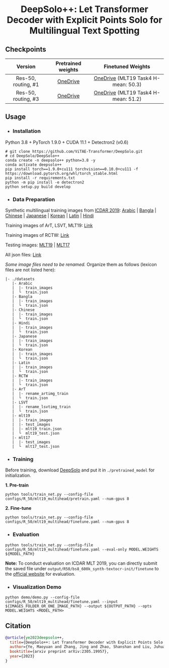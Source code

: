 <h1 align="center">DeepSolo++: Let Transformer Decoder with Explicit Points Solo for Multilingual Text Spotting</h1> 



## Checkpoints

|Version|Pretrained weights|Finetuned Weights|
|:------:|:------:|:------:|
|Res-50, routing, #1| [OneDrive](https://1drv.ms/u/s!AimBgYV7JjTlgcwYxWkWMGz6y4XFYQ?e=5HdB0S) | [OneDrive](https://1drv.ms/u/s!AimBgYV7JjTlgcwZNWXa6BwI-R6SAQ?e=kEOoBQ) (MLT19 Task4 H-mean: 50.3) |
|Res-50, routing, #3| [OneDrive](https://1drv.ms/u/s!AimBgYV7JjTlgcwbfVjpFnjmdIVtmQ?e=3nozWk) | [OneDrive](https://1drv.ms/u/s!AimBgYV7JjTlgcwaS_q-E7wP6tJIoQ?e=eY291i) (MLT19 Task4 H-mean: 51.2) |

## Usage

- ### Installation

Python 3.8 + PyTorch 1.9.0 + CUDA 11.1 + Detectron2 (v0.6)
```
# git clone https://github.com/ViTAE-Transformer/DeepSolo.git
# cd DeepSolo/DeepSolo++
conda create -n deepsolo++ python=3.8 -y
conda activate deepsolo++
pip install torch==1.9.0+cu111 torchvision==0.10.0+cu111 -f https://download.pytorch.org/whl/torch_stable.html
pip install -r requirements.txt
python -m pip install -e detectron2
python setup.py build develop
```

- ### Data Preparation

Synthetic multilingual training images from [ICDAR 2019](https://rrc.cvc.uab.es/?ch=15&com=downloads): [Arabic](https://rrc.cvc.uab.es/?com=downloads&action=download&ch=15&f=aHR0cDovL3B0YWsuZmVsay5jdnV0LmN6L3B1YmxpY19kYXRhc2V0cy9TeW50VGV4dC9BcmFiaWMuemlw) | [Bangla](https://rrc.cvc.uab.es/?com=downloads&action=download&ch=15&f=aHR0cDovL3B0YWsuZmVsay5jdnV0LmN6L3B1YmxpY19kYXRhc2V0cy9TeW50VGV4dC9CYW5nbGEuemlw) | [Chinese](https://rrc.cvc.uab.es/?com=downloads&action=download&ch=15&f=aHR0cDovL3B0YWsuZmVsay5jdnV0LmN6L3B1YmxpY19kYXRhc2V0cy9TeW50VGV4dC9DaGluZXNlLnppcA==) | [Japanese](https://rrc.cvc.uab.es/?com=downloads&action=download&ch=15&f=aHR0cDovL3B0YWsuZmVsay5jdnV0LmN6L3B1YmxpY19kYXRhc2V0cy9TeW50VGV4dC9KYXBhbmVzZS56aXA=) | [Korean](https://rrc.cvc.uab.es/?com=downloads&action=download&ch=15&f=aHR0cDovL3B0YWsuZmVsay5jdnV0LmN6L3B1YmxpY19kYXRhc2V0cy9TeW50VGV4dC9Lb3JlYW4uemlw) | [Latin](https://rrc.cvc.uab.es/?com=downloads&action=download&ch=15&f=aHR0cDovL3B0YWsuZmVsay5jdnV0LmN6L3B1YmxpY19kYXRhc2V0cy9TeW50VGV4dC9MYXRpbi56aXA=) | [Hindi](https://rrc.cvc.uab.es/?com=downloads&action=download&ch=15&f=aHR0cDovL3B0YWsuZmVsay5jdnV0LmN6L3B1YmxpY19kYXRhc2V0cy9TeW50VGV4dC9IaW5kaS56aXA=) 

Training images of ArT, LSVT, MLT19: [Link](https://github.com/aim-uofa/AdelaiDet/tree/master/datasets)

Training images of RCTW: [Link](https://rctw.vlrlab.net/dataset)

Testing images: [MLT19](https://rrc.cvc.uab.es/?ch=15&com=downloads) | [MLT17](https://rrc.cvc.uab.es/?ch=8&com=downloads)

All json files: [Link](https://1drv.ms/u/s!AimBgYV7JjTlgcwd0WYCX-AEg7N8Sw?e=gJcHxe)

*Some image files need to be renamed.* Organize them as follows (lexicon files are not listed here):

```
|- ./datasets
   |- Arabic
   |  |- train_images
   |  └  train.json
   |- Bangla
   |  |- train_images
   |  └  train.json
   |- Chinese
   |  |- train_images
   |  └  train.json
   |- Hindi
   |  |- train_images
   |  └  train.json
   |- Japanese
   |  |- train_images
   |  └  train.json
   |- Korean
   |  |- train_images
   |  └  train.json
   |- Latin
   |  |- train_images
   |  └  train.json
   |- RCTW
   |  |- train_images
   |  └  train.json
   |- ArT
   |  |- rename_artimg_train
   |  └  train.json
   |- LSVT
   |  |- rename_lsvtimg_train
   |  └  train.json
   |- mlt19
   |  |- train_images
   |  |- test_images
   |  |- mlt19_train.json
   |  └  mlt19_test.json
   |- mlt17
   |  |- test_images
   |  └  mlt17_test.json

```


- ### Training

Before training, download [DeepSolo](https://1drv.ms/u/s!AimBgYV7JjTlgcdu018Hx6GHAo-ZCQ?e=NkEQt6) and put it in `./pretrained_model` for initialization.

**1. Pre-train**

```
python tools/train_net.py --config-file configs/R_50/mlt19_multihead/pretrain.yaml --num-gpus 8
```

**2. Fine-tune**

```
python tools/train_net.py --config-file configs/R_50/mlt19_multihead/finetune.yaml --num-gpus 8
```


- ### Evaluation
```
python tools/train_net.py --config-file configs/R_50/mlt19_multihead/finetune.yaml --eval-only MODEL.WEIGHTS ${MODEL_PATH}
```
**Note:** To conduct evaluation on ICDAR MLT 2019, you can directly submit the saved file under `output/R50/bs8_600k_synth-textocr-init/finetune` to the [official website](https://rrc.cvc.uab.es/?ch=15&com=mymethods&task=1) for evaluation.


- ### Visualization Demo
```
python demo/demo.py --config-file configs/R_50/mlt19_multihead/finetune.yaml --input ${IMAGES_FOLDER_OR_ONE_IMAGE_PATH} --output ${OUTPUT_PATH} --opts MODEL.WEIGHTS <MODEL_PATH>
```


## Citation

```bibtex
@article{ye2023deepsolo++,
  title={DeepSolo++: Let Transformer Decoder with Explicit Points Solo for Multilingual Text Spotting},
  author={Ye, Maoyuan and Zhang, Jing and Zhao, Shanshan and Liu, Juhua and Liu, Tongliang and Du, Bo and Tao, Dacheng},
  booktitle={arxiv preprint arXiv:2305.19957},
  year={2023}
}
```
